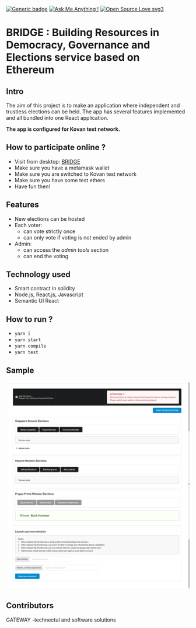 [![Generic badge](https://img.shields.io/badge/Made%20with-React.js-<COLOR>.svg)](https://shields.io/)
[![Ask Me Anything !](https://img.shields.io/badge/Ask%20me-anything-1abc9c.svg)](https://GitHub.com/Naereen/ama)
[![Open Source Love svg3](https://badges.frapsoft.com/os/v3/open-source.svg?v=103)](https://github.com/ellerbrock/open-source-badges/)


# BRIDGE : Building Resources in Democracy, Governance and Elections service based on Ethereum

## Intro
The aim of this project is to make an application where independent and trustless elections can be held. The app has several features implemented and all bundled into one React application.

<b>The app is configured for Kovan test network.</b>

## How to participate online ?
 - Visit from desktop: [BRIDGE](https://ziadsalem22.github.io/BRIDGE/)
 - Make sure you have a metamask wallet
 - Make sure you are switched to Kovan test network
 - Make sure you have some test ethers
 - Have fun then!

## Features
 - New elections can be hosted
 - Each voter:
   - can vote strictly once
   - can only vote if voting is not ended by admin
 - Admin:
   - can access the *admin tools* section
   - can end the voting

## Technology used
 - Smart contract in solidity
 - Node.js, React.js, Javascript
 - Semantic UI React

## How to run ?
 - `yarn i`
 - `yarn start`
 - `yarn compile`
 - `yarn test`

## Sample
<img width="600" src="./__sample/1.png">
<img width="600" src="./__sample/2.png">

## Contributors

  GATEWAY -technectul and software solutions
   

